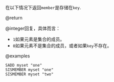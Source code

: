 在以下情况下返回`member`是存储在`key`.

@return

@integer回复，具体而言：

*   `1`如果元素是集合的成员。
*   `0`如果元素不是集合的成员，或者如果`key`不存在。

@examples

```cli
SADD myset "one"
SISMEMBER myset "one"
SISMEMBER myset "two"
```
